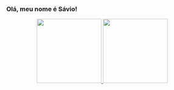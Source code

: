 ### Olá, meu nome é Sávio!

<div align="center">
  <a href="https://github.com/buenosavio">
  <img height="170em" src="https://github-readme-stats.vercel.app/api?username=buenosavio&show_icons=true&theme=dark&include_all_commits=true&count_private=true"/>
  <img height="170em" src="https://github-readme-stats.vercel.app/api/top-langs/?username=buenosavio&layout=compact&langs_count=7&theme=dark"/>
</div>
